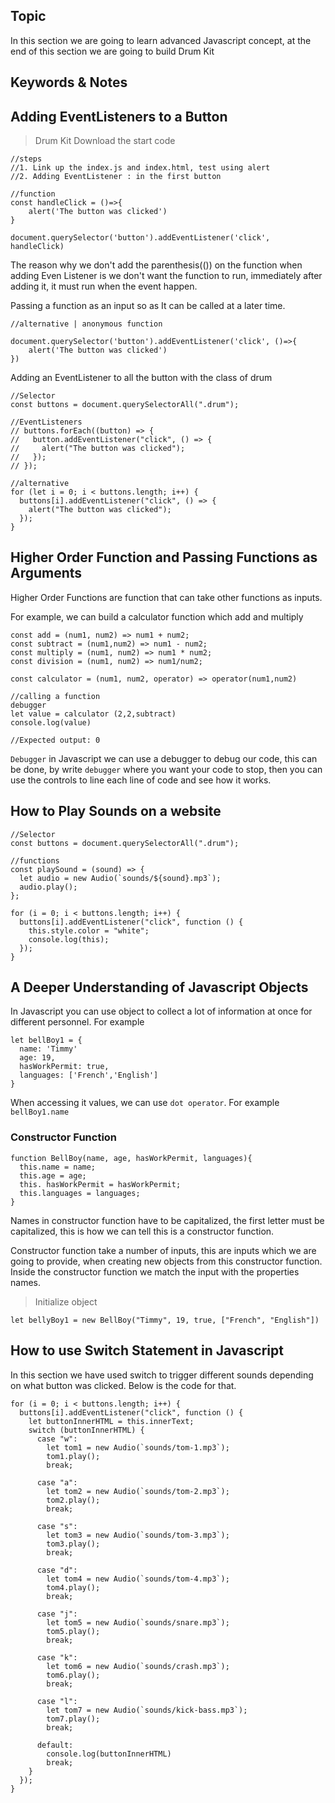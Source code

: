 ## Topic
In this section we are going to learn advanced Javascript concept, at the end of this section we are going to build Drum Kit

## Keywords & Notes
## Adding EventListeners to a Button
> Drum Kit
Download the start code
```
//steps
//1. Link up the index.js and index.html, test using alert
//2. Adding EventListener : in the first button 

//function 
const handleClick = ()=>{
    alert('The button was clicked')
}

document.querySelector('button').addEventListener('click', handleClick)

```

The reason why we don't add the parenthesis(()) on the function when adding Even Listener is we don't want the function to run, immediately after adding it, it must run when the event happen.

Passing a function as an input so as It can be called at a later time.

```
//alternative | anonymous function

document.querySelector('button').addEventListener('click', ()=>{
    alert('The button was clicked')
})
```

Adding an EventListener to all the button with the class of drum

```
//Selector
const buttons = document.querySelectorAll(".drum");

//EventListeners
// buttons.forEach((button) => {
//   button.addEventListener("click", () => {
//     alert("The button was clicked");
//   });
// });

//alternative
for (let i = 0; i < buttons.length; i++) {
  buttons[i].addEventListener("click", () => {
    alert("The button was clicked");
  });
}
```

## Higher Order Function and Passing Functions as Arguments
Higher Order Functions are function that can take other functions as inputs.

For example, we can build a calculator function which add and multiply

```
const add = (num1, num2) => num1 + num2;
const subtract = (num1,num2) => num1 - num2;
const multiply = (num1, num2) => num1 * num2;
const division = (num1, num2) => num1/num2;

const calculator = (num1, num2, operator) => operator(num1,num2)

//calling a function 
debugger
let value = calculator (2,2,subtract)
console.log(value)

//Expected output: 0
```

`Debugger` in Javascript we can use a debugger to debug our code, this can be done, by write `debugger` where you want your code to stop, then you can use the controls to line each line of code and see how it works.

## How to Play Sounds on a website
```
//Selector
const buttons = document.querySelectorAll(".drum");

//functions
const playSound = (sound) => {
  let audio = new Audio(`sounds/${sound}.mp3`);
  audio.play();
};

for (i = 0; i < buttons.length; i++) {
  buttons[i].addEventListener("click", function () {
    this.style.color = "white";
    console.log(this);
  });
}
```

## A Deeper Understanding of Javascript Objects
In Javascript you can use object to collect a lot of information at once for different personnel. For example

```
let bellBoy1 = {
  name: 'Timmy'
  age: 19,
  hasWorkPermit: true,
  languages: ['French','English']
}
```

When accessing it values, we can use `dot operator`. For example `bellBoy1.name`

### Constructor Function 
```
function BellBoy(name, age, hasWorkPermit, languages){
  this.name = name;
  this.age = age;
  this. hasWorkPermit = hasWorkPermit;
  this.languages = languages;
}
```

Names in constructor function have to be capitalized, the first letter must be capitalized, this is how we can tell this is a constructor function.

Constructor function take a number of inputs, this are inputs which we are going to provide, when creating new objects from this constructor function. Inside the constructor function we match the input with the properties names.

> Initialize object

```
let bellyBoy1 = new BellBoy("Timmy", 19, true, ["French", "English"])
```

## How to use Switch Statement in Javascript
In this section we have used switch to trigger different sounds depending on what button was clicked. Below is the code for that.

```
for (i = 0; i < buttons.length; i++) {
  buttons[i].addEventListener("click", function () {
    let buttonInnerHTML = this.innerText;
    switch (buttonInnerHTML) {
      case "w":
        let tom1 = new Audio(`sounds/tom-1.mp3`);
        tom1.play();
        break;

      case "a":
        let tom2 = new Audio(`sounds/tom-2.mp3`);
        tom2.play();
        break;

      case "s":
        let tom3 = new Audio(`sounds/tom-3.mp3`);
        tom3.play();
        break;

      case "d":
        let tom4 = new Audio(`sounds/tom-4.mp3`);
        tom4.play();
        break;

      case "j":
        let tom5 = new Audio(`sounds/snare.mp3`);
        tom5.play();
        break;

      case "k":
        let tom6 = new Audio(`sounds/crash.mp3`);
        tom6.play();
        break;

      case "l":
        let tom7 = new Audio(`sounds/kick-bass.mp3`);
        tom7.play();
        break;

      default:
        console.log(buttonInnerHTML)
        break;
    }
  });
}
```